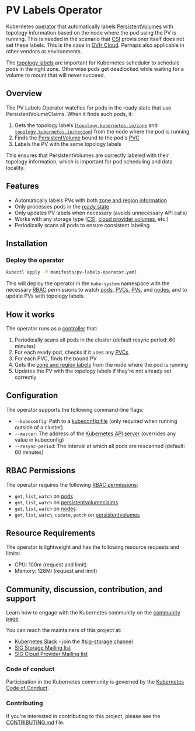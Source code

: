 # PV Labels Operator

Kubernetes [operator](https://kubernetes.io/docs/concepts/extend-kubernetes/operator/) that automatically labels [PersistentVolumes](https://kubernetes.io/docs/concepts/storage/persistent-volumes/) with topology information based on the node where the pod using the PV is running. This is needed in the scenario that [CSI](https://kubernetes.io/docs/concepts/storage/volumes/#csi) provisioner itself does not set these labels. This is the case in [OVH Cloud](https://www.ovhcloud.com/). Perhaps also applicable in other vendors or environments. 

The [topology labels](https://kubernetes.io/docs/concepts/storage/storage-classes/#volume-binding-mode) are important for Kubernetes scheduler to schedule pods in the right zone. Otherwise pods get deadlocked while waiting for a volume to mount that will never succeed.

## Overview

The PV Labels Operator watches for pods in the ready state that use PersistentVolumeClaims. When it finds such pods, it:

1. Gets the topology labels ([`topology.kubernetes.io/zone`](https://kubernetes.io/docs/reference/labels-annotations-taints/#topologykubernetesiozone) and [`topology.kubernetes.io/region`](https://kubernetes.io/docs/reference/labels-annotations-taints/#topologykubernetesioregion)) from the node where the pod is running
2. Finds the [PersistentVolume](https://kubernetes.io/docs/concepts/storage/persistent-volumes/) bound to the pod's [PVC](https://kubernetes.io/docs/concepts/storage/persistent-volumes/#persistentvolumeclaims)
3. Labels the PV with the same topology labels

This ensures that PersistentVolumes are correctly labeled with their topology information, which is important for pod scheduling and data locality.

## Features

- Automatically labels PVs with both [zone and region information](https://kubernetes.io/docs/reference/labels-annotations-taints/#topologykubernetesiozone)
- Only processes pods in the [ready state](https://kubernetes.io/docs/concepts/workloads/pods/pod-lifecycle/#pod-conditions)
- Only updates PV labels when necessary (avoids unnecessary API calls)
- Works with any storage type ([CSI](https://kubernetes.io/docs/concepts/storage/volumes/#csi), [cloud provider volumes](https://kubernetes.io/docs/concepts/storage/storage-classes/#provisioner), etc.)
- Periodically scans all pods to ensure consistent labeling

## Installation

### Deploy the operator

```bash
kubectl apply -f manifests/pv-labels-operator.yaml
```

This will deploy the operator in the `kube-system` namespace with the necessary [RBAC](https://kubernetes.io/docs/reference/access-authn-authz/rbac/) permissions to watch [pods](https://kubernetes.io/docs/concepts/workloads/pods/), [PVCs](https://kubernetes.io/docs/concepts/storage/persistent-volumes/#persistentvolumeclaims), [PVs](https://kubernetes.io/docs/concepts/storage/persistent-volumes/), and [nodes](https://kubernetes.io/docs/concepts/architecture/nodes/), and to update PVs with topology labels.

## How it works

The operator runs as a [controller](https://kubernetes.io/docs/concepts/architecture/controller/) that:

1. Periodically scans all pods in the cluster (default resync period: 60 minutes)
2. For each ready pod, checks if it uses any [PVCs](https://kubernetes.io/docs/concepts/storage/persistent-volumes/#persistentvolumeclaims)
3. For each PVC, finds the bound PV
4. Gets the [zone and region labels](https://kubernetes.io/docs/reference/labels-annotations-taints/#topologykubernetesiozone) from the node where the pod is running
5. Updates the PV with the topology labels if they're not already set correctly

## Configuration

The operator supports the following command-line flags:

- `--kubeconfig`: Path to a [kubeconfig file](https://kubernetes.io/docs/concepts/configuration/organize-cluster-access-kubeconfig/) (only required when running outside of a cluster)
- `--master`: The address of the [Kubernetes API server](https://kubernetes.io/docs/reference/command-line-tools-reference/kube-apiserver/) (overrides any value in kubeconfig)
- `--resync-period`: The interval at which all pods are rescanned (default: 60 minutes)

## RBAC Permissions

The operator requires the following [RBAC permissions](https://kubernetes.io/docs/reference/access-authn-authz/rbac/):

- `get`, `list`, `watch` on [pods](https://kubernetes.io/docs/concepts/workloads/pods/)
- `get`, `list`, `watch` on [persistentvolumeclaims](https://kubernetes.io/docs/concepts/storage/persistent-volumes/#persistentvolumeclaims)
- `get`, `list`, `watch` on [nodes](https://kubernetes.io/docs/concepts/architecture/nodes/)
- `get`, `list`, `watch`, `update`, `patch` on [persistentvolumes](https://kubernetes.io/docs/concepts/storage/persistent-volumes/)

## Resource Requirements

The operator is lightweight and has the following resource requests and limits:

- CPU: 100m (request and limit)
- Memory: 128Mi (request and limit)

## Community, discussion, contribution, and support

Learn how to engage with the Kubernetes community on the [community page](http://kubernetes.io/community/).

You can reach the maintainers of this project at:

- [Kubernetes Slack](https://slack.k8s.io/) - join the [#sig-storage channel](https://kubernetes.slack.com/messages/sig-storage)
- [SIG Storage Mailing list](https://groups.google.com/forum/#!forum/kubernetes-sig-storage)
- [SIG Cloud Provider Mailing list](https://groups.google.com/forum/#!forum/kubernetes-sig-cloud-provider)

### Code of conduct

Participation in the Kubernetes community is governed by the [Kubernetes Code of Conduct](code-of-conduct.md).

### Contributing

If you're interested in contributing to this project, please see the [CONTRIBUTING.md](CONTRIBUTING.md) file.

[owners]: https://git.k8s.io/community/contributors/guide/owners.md
[Creative Commons 4.0]: https://git.k8s.io/website/LICENSE
